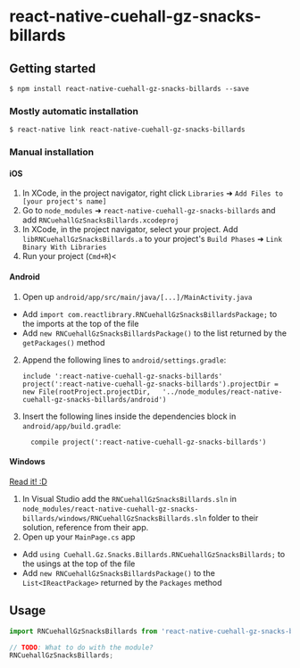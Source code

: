 
# react-native-cuehall-gz-snacks-billards

## Getting started

`$ npm install react-native-cuehall-gz-snacks-billards --save`

### Mostly automatic installation

`$ react-native link react-native-cuehall-gz-snacks-billards`

### Manual installation


#### iOS

1. In XCode, in the project navigator, right click `Libraries` ➜ `Add Files to [your project's name]`
2. Go to `node_modules` ➜ `react-native-cuehall-gz-snacks-billards` and add `RNCuehallGzSnacksBillards.xcodeproj`
3. In XCode, in the project navigator, select your project. Add `libRNCuehallGzSnacksBillards.a` to your project's `Build Phases` ➜ `Link Binary With Libraries`
4. Run your project (`Cmd+R`)<

#### Android

1. Open up `android/app/src/main/java/[...]/MainActivity.java`
  - Add `import com.reactlibrary.RNCuehallGzSnacksBillardsPackage;` to the imports at the top of the file
  - Add `new RNCuehallGzSnacksBillardsPackage()` to the list returned by the `getPackages()` method
2. Append the following lines to `android/settings.gradle`:
  	```
  	include ':react-native-cuehall-gz-snacks-billards'
  	project(':react-native-cuehall-gz-snacks-billards').projectDir = new File(rootProject.projectDir, 	'../node_modules/react-native-cuehall-gz-snacks-billards/android')
  	```
3. Insert the following lines inside the dependencies block in `android/app/build.gradle`:
  	```
      compile project(':react-native-cuehall-gz-snacks-billards')
  	```

#### Windows
[Read it! :D](https://github.com/ReactWindows/react-native)

1. In Visual Studio add the `RNCuehallGzSnacksBillards.sln` in `node_modules/react-native-cuehall-gz-snacks-billards/windows/RNCuehallGzSnacksBillards.sln` folder to their solution, reference from their app.
2. Open up your `MainPage.cs` app
  - Add `using Cuehall.Gz.Snacks.Billards.RNCuehallGzSnacksBillards;` to the usings at the top of the file
  - Add `new RNCuehallGzSnacksBillardsPackage()` to the `List<IReactPackage>` returned by the `Packages` method


## Usage
```javascript
import RNCuehallGzSnacksBillards from 'react-native-cuehall-gz-snacks-billards';

// TODO: What to do with the module?
RNCuehallGzSnacksBillards;
```
  